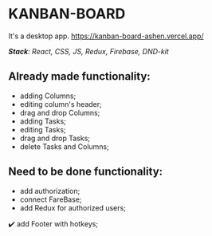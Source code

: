 # KANBAN-BOARD

It's a desktop app. 
https://kanban-board-ashen.vercel.app/

*__Stack__: React, CSS, JS, Redux, Firebase, DND-kit*

## Already made functionality:

+ adding Columns;
+ editing column's header;
+ drag and drop Columns;
+ adding Tasks;
+ editing Tasks;
+ drag and drop Tasks;
+ delete Tasks and Columns;

## Need to be done functionality:

+ add authorization;
+ connect FareBase;
+ add Redux for authorized users;

:heavy_check_mark: add Footer with hotkeys;
